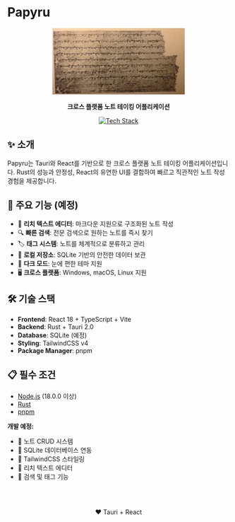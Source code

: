 # Papyru

<div align="center">
  <img src="public/images/letter_papyrus.jpg" width="300px" height="150px" />
  
  **크로스 플랫폼 노트 테이킹 어플리케이션**
  
  [![Tech Stack](https://skillicons.dev/icons?i=ts,tailwind,react,rust,sqlite,tauri&perline=3)](https://skillicons.dev)
</div>

## ✨ 소개

Papyru는 Tauri와 React를 기반으로 한 크로스 플랫폼 노트 테이킹 어플리케이션입니다. Rust의 성능과 안정성, React의 유연한 UI를 결합하여 빠르고 직관적인 노트 작성 경험을 제공합니다.

## 🚀 주요 기능 (예정)

- 📝 **리치 텍스트 에디터**: 마크다운 지원으로 구조화된 노트 작성
- 🔍 **빠른 검색**: 전문 검색으로 원하는 노트를 즉시 찾기
- 🏷️ **태그 시스템**: 노트를 체계적으로 분류하고 관리
- 💾 **로컬 저장소**: SQLite 기반의 안전한 데이터 보관
- 🌙 **다크 모드**: 눈에 편한 테마 지원
- 🖥️ **크로스 플랫폼**: Windows, macOS, Linux 지원

## 🛠️ 기술 스택

- **Frontend**: React 18 + TypeScript + Vite
- **Backend**: Rust + Tauri 2.0
- **Database**: SQLite (예정)
- **Styling**: TailwindCSS v4
- **Package Manager**: pnpm

## 📋 필수 조건

- [Node.js](https://nodejs.org/) (18.0.0 이상)
- [Rust](https://rustup.rs/)
- [pnpm](https://pnpm.io/)

**개발 예정:**

- 🔄 노트 CRUD 시스템
- 🔄 SQLite 데이터베이스 연동
- 🔄 TailwindCSS 스타일링
- 🔄 리치 텍스트 에디터
- 🔄 검색 및 태그 기능

<br><br>

<div align="center">
  ❤️ Tauri + React
</div>
